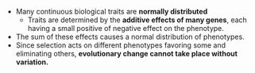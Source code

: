 - Many continuous biological traits are **normally distributed**
	- Traits are determined by the **additive effects of many genes**, each having a small positive of negative effect on the phenotype.
- The sum of these effects causes a normal distribution of phenotypes.
- Since selection acts on different phenotypes favoring some and eliminating others, **evolutionary change cannot take place without variation.**